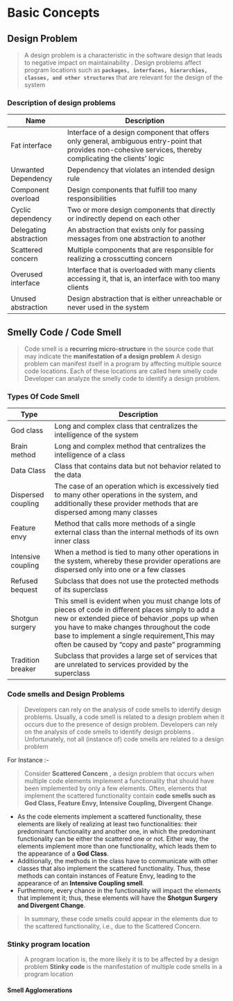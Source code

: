 # Basic Concepts
## Design Problem
>A design problem is a characteristic in the software
design that leads to negative impact on maintainability .
Design problems affect program locations such as **`packages, interfaces, hierarchies, classes, and other structures`** that are relevant for the design of the system

### Description of design problems
|  Name | Description |
|--|--|
| Fat interface | Interface of a design component that offers only general, ambiguous entry-point that provides non-cohesive services, thereby complicating the clients’ logic |
|Unwanted Dependency|Dependency that violates an intended design rule|
|Component overload|Design components that fulfill too many  responsibilities
|Cyclic dependency|Two or more design components that directly or indirectly depend on each other
|Delegating abstraction|An abstraction that exists only for passing messages from one abstraction to another
|Scattered concern|Multiple components that are responsible for realizing a crosscutting concern
|Overused interface|Interface that is overloaded with many clients accessing it, that is, an interface with too many clients
|Unused abstraction |Design abstraction that is either unreachable or never used in the system

## Smelly Code / Code Smell
>Code smell is a **recurring micro-structure** in the source code that may indicate the **manifestation of a design problem**
>A design problem can manifest itself in a program by affecting multiple source code locations. Each of these locations are called here smelly code
>Developer can analyze  the smelly code to identify a design problem.

### Types Of Code Smell
|Type| Description |
|--|--|
| God class | Long and complex class that centralizes the intelligence of the system |
|Brain method|Long and complex method that centralizes the intelligence of a class |
|Data Class |Class that contains data but not behavior related to the data|
|Dispersed coupling|The case of an operation which is excessively tied to many other operations in the system, and additionally these provider methods that are dispersed among many classes|
|Feature envy|Method that calls more methods of a single external class than the internal methods of its own inner class
|Intensive coupling|When a method is tied to many other operations in the system, whereby these provider operations are dispersed only into one or a few classes|
|Refused bequest|Subclass that does not use the protected methods of its superclass|
|Shotgun surgery|This smell is evident when you must change lots of pieces of code in different places simply to add a new or extended piece of behavior ,pops up when you have to make changes throughout the code base to implement a single requirement,This may often be caused by “copy and paste” programming|
|Tradition breaker|Subclass that provides a large set of services that are unrelated to services provided by the superclass|

### Code smells and Design Problems
>Developers can rely on the analysis of code smells to identify design problems.
>Usually, a code smell is related to a design problem when it occurs due to the presence of design problem. Developers can rely on the analysis of code smells to
identify design problems . Unfortunately, not all (instance of) code smells are related to a design problem

For Instance :- 
>Consider **Scattered Concern** , a design problem that occurs when multiple code elements implement a functionality that should have been implemented by only
a few elements. Often, elements that implement the scattered functionality contain **code smells such as God Class, Feature Envy, Intensive Coupling, Divergent Change**.
- As the code elements implement a scattered functionality,
these elements are likely of realizing at least two functionalities: their predominant functionality and another one, in which the predominant functionality can
be either the scattered one or not. Either way, the elements implement more than one functionality, which leads them to the appearance of a **God Class**. 
- Additionally, the methods in the class have to communicate with other classes
that also implement the scattered functionality. Thus, these methods can contain instances of Feature Envy, leading to the appearance of an **Intensive Coupling smell**.
- Furthermore, every chance in the functionality will impact
the elements that implement it; thus, these elements will
have the **Shotgun Surgery and Divergent Change**. 
>In summary, these code smells could appear in the elements due
to the scattered functionality, i.e., due to the Scattered
Concern.

### Stinky program location
>A program location is, the more likely it is to be affected by a design problem
>**Stinky code** is the manifestation of multiple code smells in a program location
#### Smell Agglomerations

<!--stackedit_data:
eyJoaXN0b3J5IjpbLTEzNzk4MDYwMTAsOTU4ODk4MjIxLC01Mz
E0Mzk5MzNdfQ==
-->